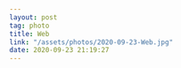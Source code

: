 ```yaml
---
layout: post
tag: photo
title: Web
link: "/assets/photos/2020-09-23-Web.jpg"
date: 2020-09-23 21:19:27
---
```

